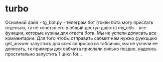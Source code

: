 # turbo

Основной файл - tg_bot.py - телеграм бот (токен бота могу прислать отдельно, тк не хочется его в общий доступ давать)
my_utils - все функции, которые нужны для ответа бота. Мы не успели дописать все комментарии. 
Для того чтобы отправить сабмит нам нужно функццию get_answer запустить для всех вопросов из таблички, мы не успели ее дописать, тк примеры для сабмита прислали сильно поздно, надеюсь простительно запустить 1 цикл for... 
